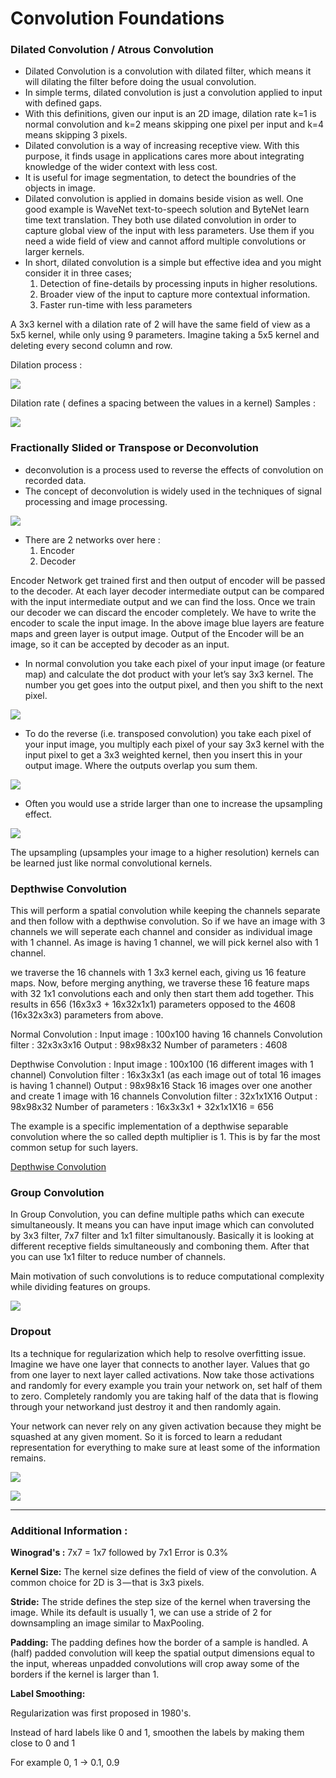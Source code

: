 # Convolution Foundations 

### Dilated Convolution / Atrous Convolution

+ Dilated Convolution is a convolution with dilated filter, which means it will dilating the filter before doing the usual convolution. 
+ In simple terms, dilated convolution is just a convolution applied to input with defined gaps. 
+ With this definitions, given our input is an 2D image, dilation rate k=1 is normal convolution and k=2 means skipping one pixel per input and k=4 means skipping 3 pixels. 
+ Dilated convolution is a way of increasing receptive view. With this purpose, it finds usage in applications cares more about integrating knowledge of the wider context with less cost.
+ It is useful for image segmentation, to detect the boundries of the objects in image. 
+ Dilated convolution is applied in domains beside vision as well. One good example is WaveNet text-to-speech solution and ByteNet learn time text translation. They both use dilated convolution in order to capture global view of the input with less parameters. Use them if you need a wide field of view and cannot afford multiple convolutions or larger kernels.
+ In short, dilated convolution is a simple but effective idea and you might consider it in three cases;
  1. Detection of fine-details by processing inputs in higher resolutions.
  2. Broader view of the input to capture more contextual information.
  3. Faster run-time with less parameters

A 3x3 kernel with a dilation rate of 2 will have the same field of view as a 5x5 kernel, while only using 9 parameters. Imagine taking a 5x5 kernel and deleting every second column and row.

Dilation process :

![](https://github.com/bhgtankita/ML-DNN/blob/master/images/dilation.gif?raw=true)

Dilation rate ( defines a spacing between the values in a kernel) Samples :

![](https://github.com/bhgtankita/ML-DNN/blob/master/images/Dilated%20Convolution.PNG?raw=true)

### Fractionally Slided or Transpose or Deconvolution

+ deconvolution is a process used to reverse the effects of convolution on recorded data. 
+ The concept of deconvolution is widely used in the techniques of signal processing and image processing.

![](https://github.com/bhgtankita/ML-DNN/blob/master/images/conv-deconv.png?raw=true)

+ There are 2 networks over here :
  1. Encoder
  2. Decoder

Encoder Network get trained first and then output of encoder will be passed to the decoder. At each layer decoder intermediate output can be compared with the input intermediate output and we can find the loss. Once we train our decoder we can discard the encoder completely. We have to write the encoder to scale the input image. In the above image blue layers are feature maps and green layer is output image. Output of the Encoder will be an image, so it can be accepted by decoder as an input. 

+ In normal convolution you take each pixel of your input image (or feature map) and calculate the dot product with your let’s say 3x3 kernel. The number you get goes into the output pixel, and then you shift to the next pixel.

![](https://github.com/bhgtankita/ML-DNN/blob/master/images/Normal%20Conv.gif?raw=true)

+ To do the reverse (i.e. transposed convolution) you take each pixel of your input image, you multiply each pixel of your say 3x3 kernel with the input pixel to get a 3x3 weighted kernel, then you insert this in your output image. Where the outputs overlap you sum them.

![](https://github.com/bhgtankita/ML-DNN/blob/master/images/Transposed%20Conv.gif?raw=true)

+ Often you would use a stride larger than one to increase the upsampling effect.

![](https://github.com/bhgtankita/ML-DNN/blob/master/images/Stride%20ge%201.gif?raw=true)

The upsampling (upsamples your image to a higher resolution) kernels can be learned just like normal convolutional kernels.

### Depthwise Convolution

This will perform a spatial convolution while keeping the channels separate and then follow with a depthwise convolution. So if we have an image with 3 channels we will seperate each channel and consider as individual image with 1 channel. As image is having 1 channel, we will pick kernel also with 1 channel. 

we traverse the 16 channels with 1 3x3 kernel each, giving us 16 feature maps. Now, before merging anything, we traverse these 16 feature maps with 32 1x1 convolutions each and only then start them add together. This results in 656 (16x3x3 + 16x32x1x1) parameters opposed to the 4608 (16x32x3x3) parameters from above.

Normal Convolution :
Input image : 100x100 having 16 channels
Convolution filter : 32x3x3x16
Output : 98x98x32
Number of parameters : 4608

Depthwise Convolution :
Input image : 100x100 (16 different images with 1 channel)
Convolution filter : 16x3x3x1 (as each image out of total 16 images is having 1 channel)
Output : 98x98x16
Stack 16 images over one another and create 1 image with 16 channels
Convolution filter : 32x1x1X16
Output : 98x98x32
Number of parameters : 16x3x3x1 + 32x1x1X16 = 656

The example is a specific implementation of a depthwise separable convolution where the so called depth multiplier is 1. This is by far the most common setup for such layers.

[Depthwise Convolution](https://github.com/bhgtankita/ML-DNN/blob/master/images/DepthWise%20Convolution.mp4)

### Group Convolution

In Group Convolution, you can define multiple paths which can execute simultaneously. It means you can have input image which can convoluted by 3x3 filter, 7x7 filter and 1x1 filter simultanously. Basically it is looking at different receptive fields simultaneously and comboning them. After that you can use 1x1 filter to reduce number of channels.

Main motivation of such convolutions is to reduce computational complexity while dividing features on groups.

![](https://github.com/bhgtankita/ML-DNN/blob/master/images/group_convolutions.png?raw=true)


### Dropout

Its a technique for regularization which help to resolve overfitting issue. Imagine we have one layer that connects to another layer. Values that go from one layer to next layer called activations. Now take those activations and randomly for every example you train your network on, set half of them to zero. Completely randomly you are taking half of the data that is flowing through your networkand just destroy it and then randomly again. 

Your network can never rely on any given activation because they might be squashed at any given moment. So it is forced to learn a redudant representation for everything to make sure at least some of the information remains. 

![](https://github.com/bhgtankita/ML-DNN/blob/master/images/Dropout.png?raw=true)

![](https://mlblr.com/images/dropout.gif)

-----------
### Additional Information :

**Winograd's :**
7x7 = 1x7 followed by 7x1
Error is 0.3%

**Kernel Size:**
The kernel size defines the field of view of the convolution. A common choice for 2D is 3 — that is 3x3 pixels.

**Stride:**
The stride defines the step size of the kernel when traversing the image. While its default is usually 1, we can use a stride of 2 for downsampling an image similar to MaxPooling.

**Padding:**
The padding defines how the border of a sample is handled. A (half) padded convolution will keep the spatial output dimensions equal to the input, whereas unpadded convolutions will crop away some of the borders if the kernel is larger than 1.

**Label Smoothing:**

Regularization was first proposed in 1980's.

Instead of hard labels like 0 and 1, smoothen the labels by making them close to 0 and 1

For example 0, 1 -> 0.1, 0.9